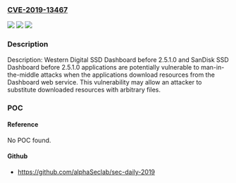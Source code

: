 ### [CVE-2019-13467](https://cve.mitre.org/cgi-bin/cvename.cgi?name=CVE-2019-13467)
![](https://img.shields.io/static/v1?label=Product&message=n%2Fa&color=blue)
![](https://img.shields.io/static/v1?label=Version&message=n%2Fa&color=blue)
![](https://img.shields.io/static/v1?label=Vulnerability&message=n%2Fa&color=brighgreen)

### Description

Description: Western Digital SSD Dashboard before 2.5.1.0 and SanDisk SSD Dashboard before 2.5.1.0 applications are potentially vulnerable to man-in-the-middle attacks when the applications download resources from the Dashboard web service. This vulnerability may allow an attacker to substitute downloaded resources with arbitrary files.

### POC

#### Reference
No POC found.

#### Github
- https://github.com/alphaSeclab/sec-daily-2019

